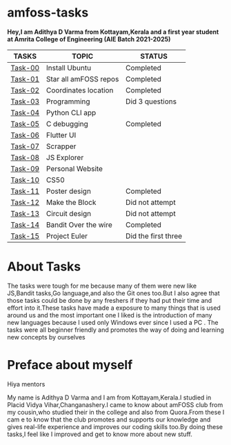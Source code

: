 # amfoss-tasks

**Hey,I am Adithya D Varma from Kottayam,Kerala and a first year student at Amrita College of Engineering (AIE Batch 2021-2025)**

**TASKS**|**TOPIC**|**STATUS**
---------|---------|----------
[Task-00](https://github.com/AdithyaDVarma/amfoss-tasks/tree/main/task-00)|Install Ubuntu|Completed
[Task-01](https://github.com/AdithyaDVarma/amfoss-tasks/tree/main/task-01)|Star all amFOSS repos|Completed
[Task-02](https://github.com/AdithyaDVarma/amfoss-tasks/tree/main/task-02)|Coordinates location|Completed
[Task-03](https://github.com/AdithyaDVarma/amfoss-tasks/tree/main/task-03)|Programming|Did 3 questions
[Task-04](https://github.com/AdithyaDVarma/amfoss-tasks/tree/main/task-04)|Python CLI app|
[Task-05](https://github.com/AdithyaDVarma/amfoss-tasks/tree/main/task-05)|C debugging|Completed
[Task-06](https://github.com/AdithyaDVarma/amfoss-tasks/tree/main/task-06)|Flutter UI|
[Task-07](https://github.com/AdithyaDVarma/amfoss-tasks/tree/main/task-07)|Scrapper|
[Task-08](https://github.com/AdithyaDVarma/amfoss-tasks/tree/main/task-08)|JS Explorer|
[Task-09](https://github.com/AdithyaDVarma/amfoss-tasks/tree/main/task-09)|Personal Website|
[Task-10](https://github.com/AdithyaDVarma/amfoss-tasks/tree/main/task-10)|CS50|
[Task-11](https://github.com/AdithyaDVarma/amfoss-tasks/tree/main/task-11)|Poster design|Completed
[Task-12](https://github.com/AdithyaDVarma/amfoss-tasks/tree/main/task-12)|Make the Block|Did not attempt
[Task-13](https://github.com/AdithyaDVarma/amfoss-tasks/tree/main/task-13)|Circuit design|Did not attempt
[Task-14](https://github.com/AdithyaDVarma/amfoss-tasks/tree/main/task-14)|Bandit Over the wire|Completed
[Task-15](https://github.com/AdithyaDVarma/amfoss-tasks/tree/main/task-15)|Project Euler|Did the first three

# About Tasks
The tasks were tough for me because many of them were new like JS,Bandit tasks,Go language,and also the Git ones too.But I also agree that those tasks could be done by any freshers if they had put their time and effort into it.These tasks have made a exposure to many things that is used around us and the most important one I liked is the introduction of many new languages because I used only Windows ever since I used a PC . The tasks were all beginner friendly and promotes the way of doing and learning new concepts by ourselves

# Preface about myself
Hiya mentors

My name is Adithya D Varma and I am from Kottayam,Kerala.I studied in Placid Vidya Vihar,Changanashery.I came to know about amFOSS club from my cousin,who studied their in the college and also from Quora.From these I cam e to know that the club promotes and supports our knowledge and gives real-life experience and improves our coding skills too.By doing these tasks,I feel like I improved and get to know more about new stuff.
